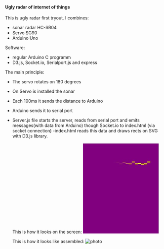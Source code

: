 #### Ugly radar of internet of things ####

This is ugly radar first tryout.
I combines:
* sonar radar HC-SR04
* Servo SG90
* Arduino Uno

Software:
* regular Arduino C programm
* D3.js, Socket.io, Serialport.js and express

The main principle:
- The servo rotates on 180 degrees
- On Servo is installed the sonar
- Each 100ms it sends the distance to Arduino
- Arduino sends it to serial port
- Server.js file starts the server, reads from serial port and emits messages(with data from Arduino) though Socket.io to index.html (via socket connection)
-index.html reads this data and draws rects on SVG with D3.js library.

    This is how it looks on the screen:
    ![screenshoot](https://github.com/mikhailrojo/scanner/blob/master/radar.jpg "Screen shot")

    This is how it looks like assembled:
    ![photo](https://github.com/mikhailrojo/scanner/blob/master/photo.JPS "Assembled")
